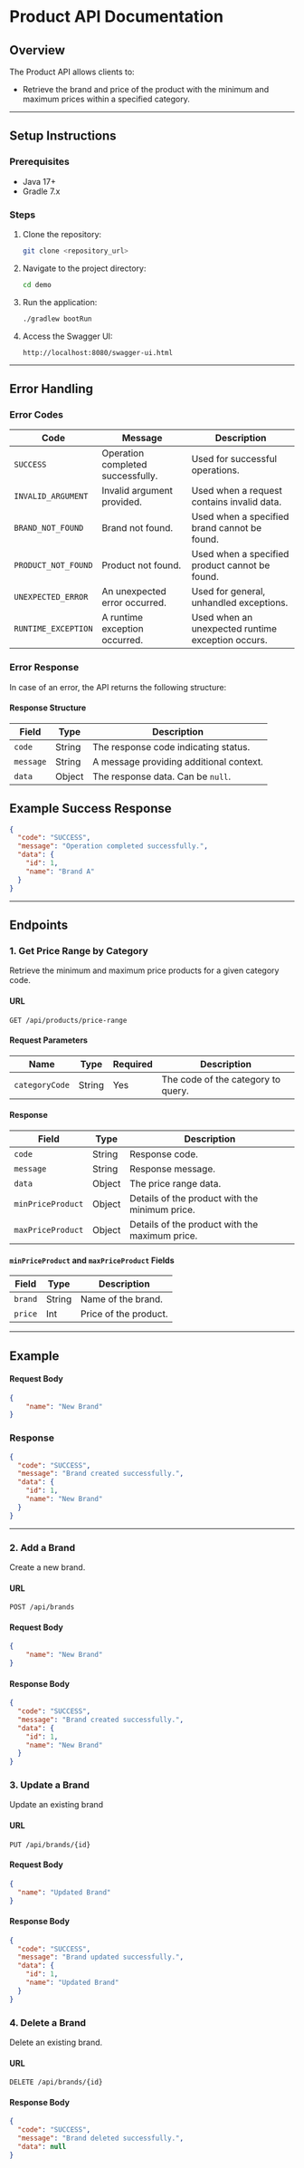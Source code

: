 # Product API Documentation

## Overview
The Product API allows clients to:
- Retrieve the brand and price of the product with the minimum and maximum prices within a specified category.

---
## Setup Instructions

### Prerequisites
- Java 17+
- Gradle 7.x

### Steps
1. Clone the repository:
    ```bash
    git clone <repository_url>
    ```

2. Navigate to the project directory:
    ```bash
    cd demo
    ```

3. Run the application:
    ```bash
    ./gradlew bootRun
    ```

4. Access the Swagger UI:
    ```
    http://localhost:8080/swagger-ui.html
    ```

---
## Error Handling
### **Error Codes**

| Code                | Message                                  | Description                          |
|---------------------|------------------------------------------|--------------------------------------|
| `SUCCESS`           | Operation completed successfully.        | Used for successful operations.     |
| `INVALID_ARGUMENT`  | Invalid argument provided.               | Used when a request contains invalid data. |
| `BRAND_NOT_FOUND`   | Brand not found.                         | Used when a specified brand cannot be found. |
| `PRODUCT_NOT_FOUND` | Product not found.                       | Used when a specified product cannot be found. |
| `UNEXPECTED_ERROR`  | An unexpected error occurred.            | Used for general, unhandled exceptions. |
| `RUNTIME_EXCEPTION` | A runtime exception occurred.            | Used when an unexpected runtime exception occurs. |

### Error Response
In case of an error, the API returns the following structure:

#### Response Structure

| Field    | Type     | Description                           |
|----------|----------|---------------------------------------|
| `code`   | String   | The response code indicating status.  |
| `message`| String   | A message providing additional context. |
| `data`   | Object   | The response data. Can be `null`.     |

## Example Success Response

```json
{
  "code": "SUCCESS",
  "message": "Operation completed successfully.",
  "data": {
    "id": 1,
    "name": "Brand A"
  }
}
```
---

## Endpoints

### 1. **Get Price Range by Category**
Retrieve the minimum and maximum price products for a given category code.

#### **URL**
`GET /api/products/price-range`

#### **Request Parameters**
| Name           | Type   | Required | Description                     |
|-----------------|--------|----------|---------------------------------|
| `categoryCode`  | String | Yes      | The code of the category to query. |

#### **Response**
| Field             | Type                  | Description                                   |
|-------------------|-----------------------|-----------------------------------------------|
| `code`            | String                | Response code.                                |
| `message`         | String                | Response message.                             |
| `data`            | Object                | The price range data.                         |
| `minPriceProduct` | Object                | Details of the product with the minimum price.|
| `maxPriceProduct` | Object                | Details of the product with the maximum price.|

#### **`minPriceProduct` and `maxPriceProduct` Fields**
| Field    | Type   | Description                 |
|----------|--------|-----------------------------|
| `brand`  | String | Name of the brand.          |
| `price`  | Int    | Price of the product.       |

---

## Example

#### **Request Body**
```json
{
    "name": "New Brand"
}
```

### **Response**
```json
{
  "code": "SUCCESS",
  "message": "Brand created successfully.",
  "data": {
    "id": 1,
    "name": "New Brand"
  }
}
```
---

### 2. **Add a Brand**
Create a new brand.

#### **URL**
`POST /api/brands`

#### **Request Body**
```json
{
    "name": "New Brand"
}
```

#### **Response Body**
```json
{
  "code": "SUCCESS",
  "message": "Brand created successfully.",
  "data": {
    "id": 1,
    "name": "New Brand"
  }
}

```

### 3. **Update a Brand**
Update an existing brand

#### **URL**
`PUT /api/brands/{id}`

#### **Request Body**
```json
{
  "name": "Updated Brand"
}

```

#### **Response Body**
```json
{
  "code": "SUCCESS",
  "message": "Brand updated successfully.",
  "data": {
    "id": 1,
    "name": "Updated Brand"
  }
}

```


### 4. **Delete a Brand**
Delete an existing brand.

#### **URL**
`DELETE /api/brands/{id}`

#### **Response Body**
```json
{
  "code": "SUCCESS",
  "message": "Brand deleted successfully.",
  "data": null
}


```